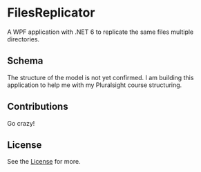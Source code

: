 ﻿# FilesReplicator

A WPF application with .NET 6 to replicate the same files multiple directories. 

## Schema

The structure of the model is not yet confirmed. I am building this application
to help me with my Pluralsight course structuring. 

## Contributions

Go crazy!

## License

See the [License](/license) for more.
